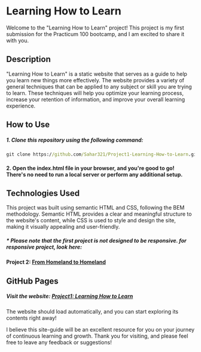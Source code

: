 # Learning How to Learn
Welcome to the "Learning How to Learn" project! This project is my first submission for the Practicum 100 bootcamp, and I am excited to share it with you.

## Description
"Learning How to Learn" is a static website that serves as a guide to help you learn new things more effectively. The website provides a variety of general techniques that can be applied to any subject or skill you are trying to learn. These techniques will help you optimize your learning process, increase your retention of information, and improve your overall learning experience.

## How to Use
##### 1. Clone this repository using the following command:
```cmd
git clone https://github.com/Sahar321/Project1-Learning-How-to-Learn.git
```
#### 2. Open the index.html file in your browser, and you're good to go! There's no need to run a local server or perform any additional setup.

## Technologies Used
This project was built using semantic HTML and CSS, following the BEM methodology. Semantic HTML provides a clear and meaningful structure to the website's content, while CSS is used to style and design the site, making it visually appealing and user-friendly.
##### * Please note that the first project is not designed to be responsive. for responsive project, look here:
#### Project 2: [From Homeland to Homeland](https://github.com/Sahar321/project-2-From-Homeland-to-Homeland)
 ## GitHub Pages
##### Visit the website: [Project1: Learning How to Learn](https://sahar321.github.io/Project1-Learning-How-to-Learn/)
The website should load automatically, and you can start exploring its contents right away!

I believe this site-guide will be an excellent resource for you on your journey of continuous learning and growth. Thank you for visiting, and please feel free to leave any feedback or suggestions!


